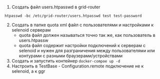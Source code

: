 1. Создать файл users.htpasswd в grid-router
```
htpasswd -bc /etc/grid-router/users.htpasswd test test-password
```
2. Создать в папке quota xml файл с пользователями и настройками к selenoid серверам
    - quota файл должен называться точно так же, как пользователь в users.htpassw
    - quota файл содержит настройки подключений к серверам с selenoid и нужен для разграничения между пользователями или контурами с разными браузерами/устройствами
3. Создать и запустить контейнер ```docker-compoe up -d```
4. Настроить в TestBase - Configuration.remote подключение не к selenoid, а к ggr